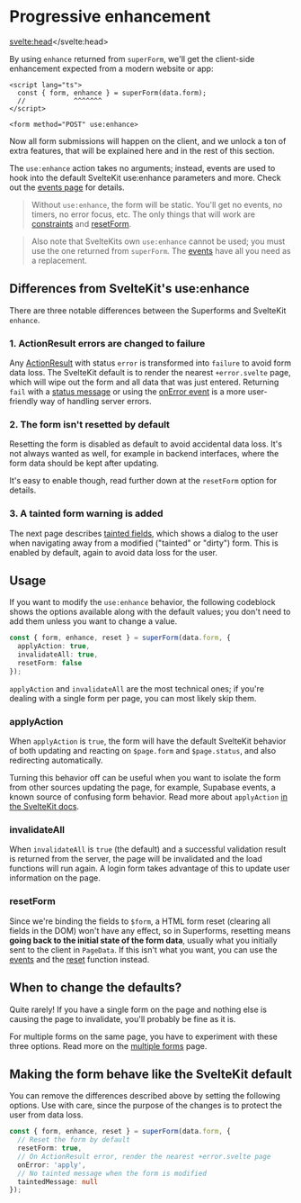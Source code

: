 <script lang="ts">
  import Next from '$lib/Next.svelte'
  import { concepts } from '$lib/navigation/sections'

	export let data;
</script>

# Progressive enhancement

<svelte:head><title>Progressive enhancement with use:enhance</title></svelte:head>

By using `enhance` returned from `superForm`, we'll get the client-side enhancement expected from a modern website or app:

```svelte
<script lang="ts">
  const { form, enhance } = superForm(data.form);
  //            ^^^^^^^
</script>

<form method="POST" use:enhance>
```

Now all form submissions will happen on the client, and we unlock a ton of extra features, that will be explained here and in the rest of this section.

The `use:enhance` action takes no arguments; instead, events are used to hook into the default SvelteKit use:enhance parameters and more. Check out the [events page](/concepts/events) for details.

> Without `use:enhance`, the form will be static. You'll get no events, no timers, no error focus, etc. The only things that will work are [constraints](/concepts/client-validation#constraints) and [resetForm](/concepts/enhance#resetform).

> Also note that SvelteKits own `use:enhance` cannot be used; you must use the one returned from `superForm`. The [events](/concepts/events) have all you need as a replacement.

## Differences from SvelteKit's use:enhance

There are three notable differences between the Superforms and SvelteKit `enhance`.

### 1. ActionResult errors are changed to failure

Any [ActionResult](https://kit.svelte.dev/docs/types#public-types-actionresult) with status `error` is transformed into `failure` to avoid form data loss. The SvelteKit default is to render the nearest `+error.svelte` page, which will wipe out the form and all data that was just entered. Returning `fail` with a [status message](/concepts/messages) or using the [onError event](/concepts/events#onerror) is a more user-friendly way of handling server errors.

### 2. The form isn't resetted by default

Resetting the form is disabled as default to avoid accidental data loss. It's not always wanted as well, for example in backend interfaces, where the form data should be kept after updating. 

It's easy to enable though, read further down at the `resetForm` option for details.

### 3. A tainted form warning is added

The next page describes [tainted fields](/concepts/tainted), which shows a dialog to the user when navigating away from a modified ("tainted" or "dirty") form. This is enabled by default, again to avoid data loss for the user.

## Usage

If you want to modify the `use:enhance` behavior, the following codeblock shows the options available along with the default values; you don't need to add them unless you want to change a value.

```ts
const { form, enhance, reset } = superForm(data.form, {
  applyAction: true,
  invalidateAll: true,
  resetForm: false
});
```

`applyAction` and `invalidateAll` are the most technical ones; if you're dealing with a single form per page, you can most likely skip them.

### applyAction

When `applyAction` is `true`, the form will have the default SvelteKit behavior of both updating and reacting on `$page.form` and `$page.status`, and also redirecting automatically.

Turning this behavior off can be useful when you want to isolate the form from other sources updating the page, for example, Supabase events, a known source of confusing form behavior. Read more about `applyAction` [in the SvelteKit docs](https://kit.svelte.dev/docs/form-actions#progressive-enhancement-applyaction).

### invalidateAll

When `invalidateAll` is `true` (the default) and a successful validation result is returned from the server, the page will be invalidated and the load functions will run again. A login form takes advantage of this to update user information on the page.

### resetForm

Since we're binding the fields to `$form`, a HTML form reset (clearing all fields in the DOM) won't have any effect, so in Superforms, resetting means **going back to the initial state of the form data**, usually what you initially sent to the client in `PageData`. If this isn't what you want, you can use the [events](/concepts/events) and the [reset](/api#superform-return-type) function instead.

## When to change the defaults?

Quite rarely! If you have a single form on the page and nothing else is causing the page to invalidate, you'll probably be fine as it is.

For multiple forms on the same page, you have to experiment with these three options. Read more on the [multiple forms](/concepts/multiple-forms) page.

## Making the form behave like the SvelteKit default

You can remove the differences described above by setting the following options. Use with care, since the purpose of the changes is to protect the user from data loss.

```ts
const { form, enhance, reset } = superForm(data.form, {
  // Reset the form by default
  resetForm: true,
  // On ActionResult error, render the nearest +error.svelte page
  onError: 'apply',
  // No tainted message when the form is modified
  taintedMessage: null
});
```

<Next section={concepts} />
